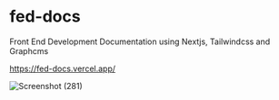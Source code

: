 # fed-docs
 Front End Development Documentation using  Nextjs, Tailwindcss and Graphcms
 
 https://fed-docs.vercel.app/

![Screenshot (281)](https://user-images.githubusercontent.com/38823874/166157073-79e0dbba-e528-4afd-a12c-4093fcdcefba.png)

